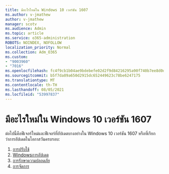 ```yaml
---
title: มีอะไรใหม่ใน Windows 10 เวอร์ชัน 1607
ms.author: v-jmathew
author: v-jmathew
manager: scotv
ms.audience: Admin
ms.topic: article
ms.service: o365-administration
ROBOTS: NOINDEX, NOFOLLOW
localization_priority: Normal
ms.collection: Adm_O365
ms.custom:
- "9003960"
- "7016"
ms.openlocfilehash: fc4f9cb1b04ae9bdebefe02d2f9d84216295a90f740b7ee8d0d7e92e478f3357
ms.sourcegitcommit: b5f7da89a650d2915dc652449623c78be6247175
ms.translationtype: MT
ms.contentlocale: th-TH
ms.lasthandoff: 08/05/2021
ms.locfileid: "53997837"
---
```

# <a name="whats-new-in-windows-10-version-1607"></a>มีอะไรใหม่ใน Windows 10 เวอร์ชัน 1607

ต่อไปนี้คือฟีเจอร์ใหม่และฟีเจอร์ที่อัปเดตบางอย่างใน Windows 10 เวอร์ชัน 1607 หรือที่เรียกว่าการอัปเดตในโอกาสวันครบรอบ:

1. [การปรับใช้](https://go.microsoft.com/fwlink/?linkid=2114462)
2. [Windowsการอัปเดต](https://go.microsoft.com/fwlink/?linkid=2114463)
3. [การรักษาความปลอดภัย](https://go.microsoft.com/fwlink/?linkid=2114270)
4. [การจัดการ](https://go.microsoft.com/fwlink/?linkid=2114271)

